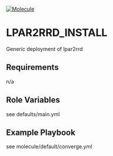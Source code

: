 [![Molecule](https://github.com/truestory1/lpar2rrd_install/workflows/Molecule/badge.svg)](https://github.com/truestory1/lpar2rrd_install/actions/workflows/molecule.yml)

LPAR2RRD_INSTALL
=========

Generic deployment of lpar2rrd

Requirements
------------

n/a

Role Variables
--------------

see defaults/main.yml

Example Playbook
----------------

see molecule/default/converge.yml

